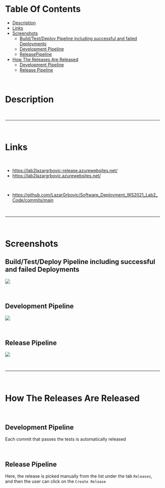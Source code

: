 # Table Of Contents

* [Description](#id-Description) <br>
* [Links](#id-Links)
* [Screenshots](#id-Screenshots)
  * [Build/Test/Deploy Pipeline including successful and failed Deployments](#id-Build_Test_Deploy_Pipeline_including_successful_and_failed_Deployments)
  * [Development Pipeline](#id-DevelopmentPipeline) 
  * [ReleasePipeline](#id-ReleasePipeline)
* [How The Releases Are Released](#id-HowTheReleasesAreReleased)
  * [Development Pipeline](#id-DevelopmentPipelineRelease)
  * [Release Pipeline](#id-ReleasePipelineRelease)

<br>

# Description <div id="id-Description">

<br>
<hr>
<br>

# Links <div id="id-Links">

<br>

* https://lab2lazargrbovic-release.azurewebsites.net/
* https://lab2lazargrbovic.azurewebsites.net/

<br>

* https://github.com/LazarGrbovic/Software_Deployment_WS2021_Lab2_Code/commits/main

<br>
<hr>
<br>

# Screenshots <div id="id-Screenshots">


## Build/Test/Deploy Pipeline including successful and failed Deployments <div id="id-Build_Test_Deploy_Pipeline_including_successful_and_failed_Deployments"> 

![](https://github.com/LazarGrbovic/Software_Deployment_WS2021/blob/main/Lab2/Screenshots/Build_Test_Deploy_Pipeline_And_Successful_Failed_Deployments.png)

<br>

## Development Pipeline <div id="id-DevelopmentPipeline">

![](https://github.com/LazarGrbovic/Software_Deployment_WS2021/blob/main/Lab2/Screenshots/Development_Pipeline.png)

<br>

## Release Pipeline <div id="id-ReleasePipeline">
![](https://github.com/LazarGrbovic/Software_Deployment_WS2021/blob/main/Lab2/Screenshots/Release_Pipeline.png)

<br>
<hr>
<br>

# How The Releases Are Released <div id="id-HowTheReleasesAreReleased">

<br>

## Development Pipeline <div id="id-DevelopmentPipelineRelease">

Each commit that passes the tests is automatically released

<br>

## Release Pipeline <div id="id-ReleasePipelineRelease">

Here, the release is picked manually from the list under the tab `Releases`, and then the user can click on the `Create Release`  